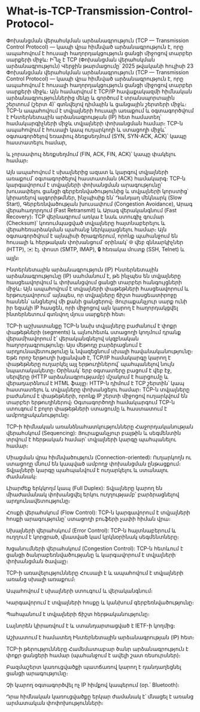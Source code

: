 # What-is-TCP-Transmission-Control-Protocol-
Փոխանցման վերահսկման արձանագրություն (TCP — Transmission Control Protocol) — կապի վրա հիմնված արձանագրություն է, որը ապահովում է հուսալի հաղորդակցություն ցանցի միջոցով տարբեր սարքերի միջև։
Ի՞նչ է TCP (Փոխանցման վերահսկման արձանագրություն)
Վերջին թարմացումը՝ 2025 թվականի հուլիսի 23
Փոխանցման վերահսկման արձանագրություն (TCP — Transmission Control Protocol) — կապի վրա հիմնված արձանագրություն է, որը ապահովում է հուսալի հաղորդակցություն ցանցի միջոցով տարբեր սարքերի միջև։
 Այն համարվում է TCP/IP հավաքակազմի հիմնական արձանագրություններից մեկը և գործում է տրանսպորտային շերտում (շերտ 4)՝ գտնվելով դիմային և ցանցային շերտերի միջև։ TCP-ն ապահովում է տվյալների հուսալի առաքում և օգտագործվում է Ինտերնետային արձանագրության (IP) հետ համատեղ՝ համակարգիչների միջև տվյալների փոխանցման համար։
TCP-ն ապահովում է հուսալի կապ ուղարկողի և ստացողի միջև՝ օգտագործելով
եռափուլ ձեռքսեղմում (SYN, SYN-ACK, ACK)՝ կապը հաստատելու համար,


և չորսափուլ ձեռքսեղմում (FIN, ACK, FIN, ACK)՝ կապը փակելու համար։


Այն ապահովում է սխալներից ազատ և կարգով տվյալների առաքում՝ օգտագործելով հաստատման (ACK) համակարգ։ TCP-ն կարգավորում է տվյալների փոխանցման արագությունը՝ խուսափելու ցանցի գերբեռնվածությունից և տվյալների կորստից՝ կիրառելով ալգորիթմներ, ինչպիսիք են՝ Դանդաղ մեկնարկ (Slow Start), Գերբեռնվածության խուսափում (Congestion Avoidance), Արագ վերահաղորդում (Fast Retransmit) և Արագ վերականգնում (Fast Recovery)։
TCP վերնագրում առկա է նաև ստուգիչ գումար (Checksum)՝ կոռումպացված տվյալները հայտնաբերելու և վերահեռարձակման պահանջ ներկայացնելու համար։
Այն օգտագործվում է այնպիսի ծրագրերում, որոնք պահանջում են հուսալի և հերթական փոխանցում՝ օրինակ՝
 🌐 վեբ զննարկիչներ (HTTP), ✉️ էլ. փոստ (SMTP, IMAP), 🔒 հեռակա մուտք (SSH, Telnet) և այլն։

Ինտերնետային արձանագրություն (IP)
Ինտերնետային արձանագրությունը (IP) սահմանում է, թե ինչպես են տվյալները հասցեավորվում և փոխանցվում ցանցի տարբեր հանգույցների միջև։ Այն ապահովում է տվյալների փաթեթների հասցեավորում և երթուղավորում՝ այնպես, որ տվյալները ճիշտ հասցեատիրոջը հասնեն՝ անցնելով մի քանի ցանցերով։
 Յուրաքանչյուր սարք ունի իր եզակի IP հասցեն, որի միջոցով այն կարող է հաղորդակցվել ինտերնետում գտնվող մյուս սարքերի հետ։

TCP-ի աշխատանքը
TCP-ն նախ տվյալները բաժանում է փոքր փաթեթների (segments) և այնուհետև ստացողի կողմում դրանք վերամիավորում է՝ վերականգնելով սկզբնական հաղորդագրությունը։
 Այս մեթոդը բարձրացնում է արդյունավետությունը և նվազեցնում սխալի հավանականությունը։
Եթե որոշ երթուղի խցանված է, TCP/IP համակարգը կարող է փաթեթները ուղարկել այլ երթուղիներով՝ պահպանելով նույն նպատակակետը։
Օրինակ՝ երբ օգտատերը բացում է վեբ էջ, սերվերը (HTTP արձանագրությամբ) մշակում է հարցումը և վերադարձնում է HTML ֆայլը։ HTTP-ն դիմում է TCP շերտին՝ կապ հաստատելու և տվյալները փոխանցելու համար։ TCP-ն տվյալները բաժանում է փաթեթների, որոնք IP շերտի միջոցով ուղարկվում են տարբեր երթուղիներով։ Օգտագործողի համակարգում TCP-ն ստուգում է բոլոր փաթեթների ստացումը և հաստատում է ամբողջականությունը։


TCP-ի հիմնական առանձնահատկությունները
Հաջորդականության վերահսկում (Sequencing):
 Յուրաքանչյուր բայթին և սեգմենտին տրվում է հերթական համար՝ տվյալների կարգը պահպանելու համար։


Միացման վրա հիմնվածություն (Connection-oriented):
 Ուղարկողն ու ստացողը մնում են կապված ամբողջ փոխանցման ընթացքում։ Տվյալների կարգը պահպանվում է ուղարկելու և ստանալու ժամանակ։


Լիարժեք երկկողմ կապ (Full Duplex):
 Տվյալները կարող են միաժամանակ փոխանցվել երկու ուղղությամբ՝ բարձրացնելով արդյունավետությունը։


Հոսքի վերահսկում (Flow Control):
 TCP-ն կարգավորում է տվյալների հոսքի արագությունը՝ ստացողի բուֆերի չափի հիման վրա։


Սխալների վերահսկում (Error Control):
 TCP-ն հայտնաբերում և ուղղում է կորցրած, վնասված կամ կրկնօրինակ սեգմենտները։


Խցանումների վերահսկում (Congestion Control):
 TCP-ն հետևում է ցանցի ծանրաբեռնվածությանը և կարգավորում է տվյալների փոխանցման ծավալը։



TCP-ի առավելությունները
Հուսալի է և ապահովում է տվյալների առանց սխալի առաքում։


Ապահովում է սխալների ստուգում և վերականգնում։


Կարգավորում է տվյալների հոսքը և կանխում գերբեռնվածությունը։


Պահպանում է տվյալների ճիշտ հերթականությունը։


Լայնորեն կիրառվում է և ստանդարտացված է IETF-ի կողմից։


Աշխատում է համատեղ Ինտերնետային արձանագրության (IP) հետ։



TCP-ի թերությունները
Համեմատաբար ծանր արձանագրություն է փոքր ցանցերի համար (պահանջում է ավելի շատ ռեսուրսներ)։


Բազմաշերտ կառուցվածքի պատճառով կարող է դանդաղեցնել ցանցի արագությունը։


Չի կարող օգտագործվել ոչ IP հիմքով կապերում (օր.՝ Bluetooth)։


Դրա հիմնական կառուցվածքը երկար ժամանակ է՝ մնացել է առանց արմատական փոփոխությունների։




